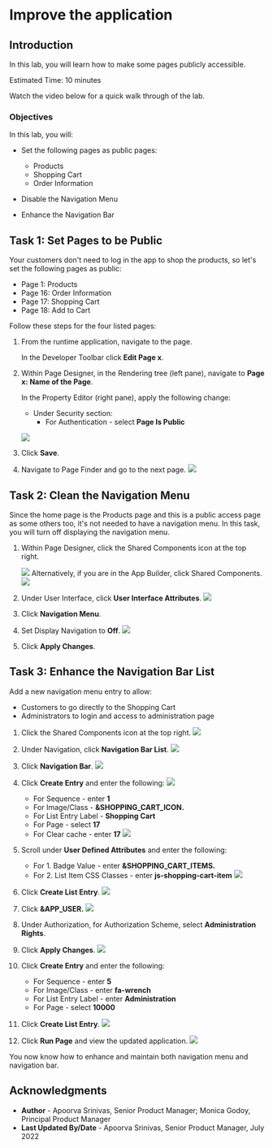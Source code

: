 # Improve the application

## Introduction

In this lab, you will learn how to make some pages publicly accessible.

Estimated Time: 10 minutes

Watch the video below for a quick walk through of the lab.

[](youtube:lwQ3lvul9iE)

### Objectives
In this lab, you will:
- Set the following pages as public pages:
    - Products
    - Shopping Cart
    - Order Information

- Disable the Navigation Menu

- Enhance the Navigation Bar

## Task 1: Set Pages to be Public
Your customers don't need to log in the app to shop the products, so let's set the following pages as public:
- Page  1: Products
- Page 16: Order Information
- Page 17: Shopping Cart
- Page 18: Add to Cart

Follow these steps for the four listed pages:

1. From the runtime application, navigate to the page.

    In the Developer Toolbar click **Edit Page x**.

2. Within Page Designer, in the Rendering tree (left pane), navigate to  **Page x: Name of the Page**.

    In the Property Editor (right pane), apply the following change:
    - Under Security section:
        - For Authentication - select **Page Is Public**

    ![](./images/public-page.png " ")

3. Click **Save**.

4. Navigate to Page Finder and go to the next page.
    ![](./images/page-finder.png " ")

## Task 2: Clean the Navigation Menu
Since the home page is the Products page and this is a public access page as some others too, it's not needed to have a navigation menu.
In this task, you will turn off displaying the navigation menu.

1. Within Page Designer, click the Shared Components icon at the top right.

    ![](./images/shared-components.png " ")
   Alternatively, if you are in the App Builder, click Shared Components.
   ![](./images/shared-components2.png " ")

2. Under User Interface, click **User Interface Attributes**.
    ![](./images/interface-attributes.png " ")
3. Click **Navigation Menu**.

4. Set Display Navigation to **Off**.
    ![](./images/nav-menu.png " ")

5. Click **Apply Changes**.

## Task 3: Enhance the Navigation Bar List
Add a new navigation menu entry to allow:
- Customers to go directly to the Shopping Cart
- Administrators to login and access to administration page

1. Click the Shared Components icon at the top right.
    ![](./images/shared-components3.png " ")
2. Under Navigation, click **Navigation Bar List**.
    ![](./images/navigation-bar.png " ")

3. Click **Navigation Bar**.
  ![](./images/click-nav-bar.png " ")

4. Click **Create Entry** and enter the following:
  ![](./images/create-entry.png " ")
    - For Sequence - enter **1**
    - For Image/Class - **&SHOPPING\_CART\_ICON.**
    - For List Entry Label - **Shopping Cart**
    - For Page - select **17**
    - For Clear cache - enter **17**
    ![](./images/list-entry1.png " ")
5. Scroll under **User Defined Attributes** and enter the following:
    - For 1. Badge Value - enter  **&SHOPPING\_CART\_ITEMS.**
    - For 2. List Item CSS Classes - enter **js-shopping-cart-item**
    ![](./images/list-entry2.png " ")

5. Click **Create List Entry**.
    ![](./images/create-entry2.png " ")
    
6. Click **&APP_USER.**
    ![](./images/edit-app-user.png " ")

7. Under Authorization, for Authorization Scheme, select **Administration Rights**.

8. Click **Apply Changes**.
    ![](./images/authorization.png " ")

4. Click **Create Entry**  and enter the following:
    - For Sequence - enter **5**
    - For Image/Class - enter **fa-wrench**
    - For List Entry Label - enter **Administration**
    - For Page - select **10000**
    
5. Click **Create List Entry**.
    ![](./images/new-entry.png " ")
    
6. Click **Run Page** and view the updated application.
    ![](./images/final-app.png " ")
    


You now know how to enhance and maintain both navigation menu and navigation bar.

## Acknowledgments

- **Author** - Apoorva Srinivas, Senior Product Manager; Monica Godoy, Principal Product Manager
- **Last Updated By/Date** - Apoorva Srinivas, Senior Product Manager, July 2022
